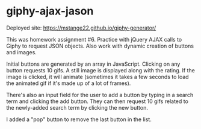 # giphy-ajax-jason
Deployed site: https://mstange22.github.io/giphy-generator/

This was homework assignment #6. Practice with jQuery AJAX calls to Giphy to request JSON objects. Also work with dynamic creation of buttons and images.

Initial buttons are generated by an array in JavaScript. Clicking on any button requests 10 gifs. A still image is displayed along with the rating. If the image is clicked, it will animate (sometimes it takes a few seconds to load the animated gif if it's made up of a lot of frames).

There's also an input field for the user to add a button by typing in a search term and clicking the add button. They can then request 10 gifs related to the newly-added search term by clicking the new button.

I added a "pop" button to remove the last button in the list.
